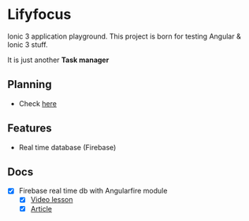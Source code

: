 # Lifyfocus

Ionic 3 application playground. This project is born for testing Angular & Ionic 3 stuff.

It is just another **Task manager**

## Planning

- Check [here](./docs/planning.md)

## Features
- Real time database (Firebase)

## Docs
- [x] Firebase real time db with Angularfire module
  - [x] [Video lesson](https://www.udemy.com/create-a-crud-application-with-ionic-3-and-firebase/)
  - [x] [Article](https://grokonez.com/firebase/ionic-3-firebase-example-crud-operations-with-firebase-realtime-database)
